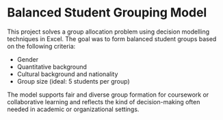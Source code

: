 # Balanced Student Grouping Model

This project solves a group allocation problem using decision modelling techniques in Excel. The goal was to form balanced student groups based on the following criteria:

- Gender
- Quantitative background
- Cultural background and nationality
- Group size (ideal: 5 students per group)

The model supports fair and diverse group formation for coursework or collaborative learning and reflects the kind of decision-making often needed in academic or organizational settings.
